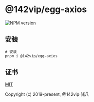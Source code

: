 # @142vip/egg-axios

[![NPM version](https://img.shields.io/npm/v/@142vip/egg-axios?labelColor=0b3d52&color=1da469&label=version)](https://www.npmjs.com/package/@142vip/egg-axios)

## 安装

```shell
# 安装
pnpm i @142vip/egg-axios
```

## 证书

[MIT](https://opensource.org/license/MIT)

Copyright (c) 2019-present, @142vip 储凡
